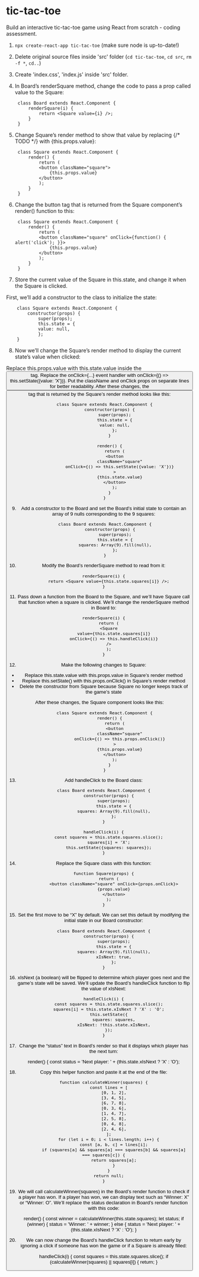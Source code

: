 # tic-tac-toe

Build an interactive tic-tac-toe game using React from scratch - coding assessment.

1. `npx create-react-app tic-tac-toe` (make sure node is up-to-date!)
2. Delete original source files inside 'src' folder (`cd tic-tac-toe`, `cd src`, `rm -f *`, `cd..`)
3. Create 'index.css', 'index.js' inside 'src' folder.
4. In Board’s renderSquare method, change the code to pass a prop called value to the Square:

        class Board extends React.Component {
            renderSquare(i) {
                return <Square value={i} />;
            }
        }

5. Change Square’s render method to show that value by replacing {/* TODO */} with {this.props.value}:

        class Square extends React.Component {
            render() {
                return (
                <button className="square">
                    {this.props.value}
                </button>
                );
            }
        }

6. Change the button tag that is returned from the Square component’s render() function to this:

        class Square extends React.Component {
            render() {
                return (
                <button className="square" onClick={function() { alert('click'); }}>
                    {this.props.value}
                </button>
                );
            }
        }

7. Store the current value of the Square in this.state, and change it when the Square is clicked.

First, we’ll add a constructor to the class to initialize the state:

        class Square extends React.Component {
            constructor(props) {
                super(props);
                this.state = {
                value: null,
                };
        }

8. Now we’ll change the Square’s render method to display the current state’s value when clicked:

Replace this.props.value with this.state.value inside the <button> tag.
Replace the onClick={...} event handler with onClick={() => this.setState({value: 'X'})}.
Put the className and onClick props on separate lines for better readability.
After these changes, the <button> tag that is returned by the Square’s render method looks like this:

        class Square extends React.Component {
            constructor(props) {
                super(props);
                this.state = {
                value: null,
                };
            }

            render() {
                return (
                <button
                    className="square"
                    onClick={() => this.setState({value: 'X'})}
                >
                    {this.state.value}
                </button>
                );
            }
        }

9. Add a constructor to the Board and set the Board’s initial state to contain an array of 9 nulls corresponding to the 9 squares:

        class Board extends React.Component {
            constructor(props) {
                super(props);
                this.state = {
                squares: Array(9).fill(null),
                };
        }

10. Modify the Board’s renderSquare method to read from it:

        renderSquare(i) {
            return <Square value={this.state.squares[i]} />;
        }

11. Pass down a function from the Board to the Square, and we’ll have Square call that function when a square is clicked. We’ll change the renderSquare method in Board to:

        renderSquare(i) {
            return (
            <Square
                value={this.state.squares[i]}
                onClick={() => this.handleClick(i)}
            />
            );
        }

12. Make the following changes to Square:

 - Replace this.state.value with this.props.value in Square’s render method
 - Replace this.setState() with this.props.onClick() in Square’s render method
 - Delete the constructor from Square because Square no longer keeps track of the game’s state

After these changes, the Square component looks like this:

        class Square extends React.Component {
            render() {
                return (
                <button
                    className="square"
                    onClick={() => this.props.onClick()}
                >
                    {this.props.value}
                </button>
                );
            }
        }

13. Add handleClick to the Board class:

        class Board extends React.Component {
            constructor(props) {
                super(props);
                this.state = {
                squares: Array(9).fill(null),
                };
        }

        handleClick(i) {
            const squares = this.state.squares.slice();
            squares[i] = 'X';
            this.setState({squares: squares});
        }

14. Replace the Square class with this function:

        function Square(props) {
            return (
                <button className="square" onClick={props.onClick}>
                {props.value}
                </button>
            );
        }
15. Set the first move to be “X” by default. We can set this default by modifying the initial state in our Board constructor:

        class Board extends React.Component {
            constructor(props) {
                super(props);
                this.state = {
                squares: Array(9).fill(null),
                xIsNext: true,
                };
        }

16. xIsNext (a boolean) will be flipped to determine which player goes next and the game’s state will be saved. We’ll update the Board’s handleClick function to flip the value of xIsNext:

        handleClick(i) {
            const squares = this.state.squares.slice();
            squares[i] = this.state.xIsNext ? 'X' : 'O';
            this.setState({
                squares: squares,
                xIsNext: !this.state.xIsNext,
            });
        }
17. Change the “status” text in Board’s render so that it displays which player has the next turn:

    render() {
        const status = 'Next player: ' + (this.state.xIsNext ? 'X' : 'O');
18. Copy this helper function and paste it at the end of the file:

        function calculateWinner(squares) {
            const lines = [
                [0, 1, 2],
                [3, 4, 5],
                [6, 7, 8],
                [0, 3, 6],
                [1, 4, 7],
                [2, 5, 8],
                [0, 4, 8],
                [2, 4, 6],
            ];
            for (let i = 0; i < lines.length; i++) {
                const [a, b, c] = lines[i];
                if (squares[a] && squares[a] === squares[b] && squares[a] === squares[c]) {
                return squares[a];
                }
            }
            return null;
        }
19. We will call calculateWinner(squares) in the Board’s render function to check if a player has won. If a player has won, we can display text such as “Winner: X” or “Winner: O”. We’ll replace the status declaration in Board’s render function with this code:

    render() {
            const winner = calculateWinner(this.state.squares);
            let status;
            if (winner) {
            status = 'Winner: ' + winner;
            } else {
            status = 'Next player: ' + (this.state.xIsNext ? 'X' : 'O');
        }

20. We can now change the Board’s handleClick function to return early by ignoring a click if someone has won the game or if a Square is already filled:

    handleClick(i) {
        const squares = this.state.squares.slice();
        if (calculateWinner(squares) || squares[i]) {
            return;
        }
